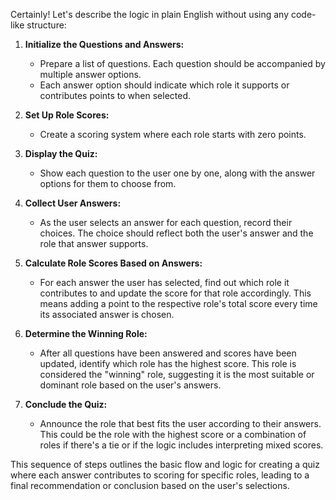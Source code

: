 Certainly! Let's describe the logic in plain English without using any code-like structure:

1. **Initialize the Questions and Answers:**
   - Prepare a list of questions. Each question should be accompanied by multiple answer options.
   - Each answer option should indicate which role it supports or contributes points to when selected.

2. **Set Up Role Scores:**
   - Create a scoring system where each role starts with zero points.

3. **Display the Quiz:**
   - Show each question to the user one by one, along with the answer options for them to choose from.

4. **Collect User Answers:**
   - As the user selects an answer for each question, record their choices. The choice should reflect both the user's answer and the role that answer supports.

5. **Calculate Role Scores Based on Answers:**
   - For each answer the user has selected, find out which role it contributes to and update the score for that role accordingly. This means adding a point to the respective role's total score every time its associated answer is chosen.

6. **Determine the Winning Role:**
   - After all questions have been answered and scores have been updated, identify which role has the highest score. This role is considered the "winning" role, suggesting it is the most suitable or dominant role based on the user's answers.

7. **Conclude the Quiz:**
   - Announce the role that best fits the user according to their answers. This could be the role with the highest score or a combination of roles if there's a tie or if the logic includes interpreting mixed scores.

This sequence of steps outlines the basic flow and logic for creating a quiz where each answer contributes to scoring for specific roles, leading to a final recommendation or conclusion based on the user's selections.
